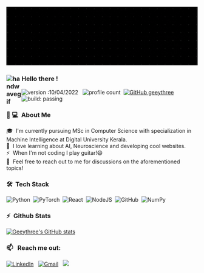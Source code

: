 <img alt="Welcome to my account!" src="geeythree_banner.gif"> </img>

### <img alt="handwavegif" src="https://user-images.githubusercontent.com/39513876/112366216-8cfe7400-8cfe-11eb-8116-7d3dbae20e97.gif" width='40' align="left"/> Hello there !
![version :10/04/2022](https://img.shields.io/badge/version-10/04/2022-informational) &nbsp;
![profile count](https://komarev.com/ghpvc/?username=geeythree&color=red)&nbsp;
[![GitHub geeythree](https://img.shields.io/github/followers/geeythree?label=follow&style=social)](https://github.com/geeythree)&nbsp;
![build: passing](https://img.shields.io/badge/build-passing-success)

### :girl: 💻 &nbsp;About Me

🎓 &nbsp;I'm currently pursuing MSc in Computer Science with specialization in Machine Intelligence at Digital University Kerala.\
🌱 &nbsp;I love learning about AI, Neuroscience and developing cool websites.\
⚡ &nbsp;When I'm not coding I play guitar!😄 \
💬 &nbsp;Feel free to reach out to me for discussions on the aforementioned topics! 

### 🛠 &nbsp;Tech Stack

![Python](https://img.shields.io/badge/-Python-05122A?style=flat&logo=python)&nbsp;
![PyTorch](https://img.shields.io/badge/-Pytorch-05122A?style=flat&logo=pytorch)&nbsp;
![React](https://img.shields.io/badge/-React-05122A?style=flat&logo=react)&nbsp;
![NodeJS](https://img.shields.io/badge/-Node.js-05122A?style=flat&logo=node.js)&nbsp;
![GitHub](https://img.shields.io/badge/-GitHub-05122A?style=flat&logo=github)&nbsp;
![NumPy](https://img.shields.io/badge/numpy%20-%23013243.svg?&style=flat&logo=numpy&logoColor=white)&nbsp;

### :zap: &nbsp;Github Stats
 
 [![Geeythree's GitHub stats](https://github-readme-stats.vercel.app/api?username=geeythree)](https://github.com/anuraghazra/github-readme-stats)


### 📫 &nbsp; Reach me out:

<a href="https://www.linkedin.com/in/geeythree/"><img alt="LinkedIn" src="https://img.shields.io/badge/linkedin%20-%230077B5.svg?&style=flat&logo=linkedin&logoColor=white"/></a> &nbsp;
<a href="mailto:geeythree@gmail.com"><img alt="Gmail" src="https://img.shields.io/badge/Gmail-D14836?style=flat&logo=gmail&logoColor=white" /></a> &nbsp;
<a href="https://instagram.com/geeythree"><img src="https://img.shields.io/badge/-@geeythree-E4405F?style=flat&logo=Instagram&logoColor=white"/></a> &nbsp;


<!--
**geeythree/geeythree** is a ✨ _special_ ✨ repository because its `README.md` (this file) appears on your GitHub profile.

Here are some ideas to get you started:

- 🔭 I’m currently working on ...
- 🌱 I’m currently learning ...
- 👯 I’m looking to collaborate on ...
- 🤔 I’m looking for help with ...
- 💬 Ask me about ...
- 📫 How to reach me: ...
- 😄 Pronouns: ...
- ⚡ Fun fact: ...
-->
